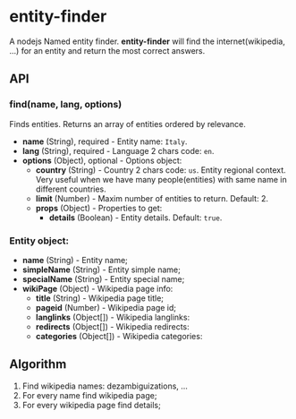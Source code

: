 # entity-finder

A nodejs Named entity finder. **entity-finder** will find the internet(wikipedia, ...) for an entity and return the most correct answers.


## API

### find(name, lang, options)

Finds entities. Returns an array of entities ordered by relevance.

- **name** (String), required - Entity name: `Italy`.
- **lang** (String), required - Language 2 chars code: `en`.
- **options** (Object), optional - Options object:
  - **country** (String) - Country 2 chars code: `us`. Entity regional context. Very useful when we have many people(entities) with same name in different countries.
  - **limit** (Number) - Maxim number of entities to return. Default: 2.
  - **props** (Object) - Properties to get:
    - **details** (Boolean) - Entity details. Default: `true`.

### Entity object:

- **name** (String) - Entity name;
- **simpleName** (String) - Entity simple name;
- **specialName** (String) - Entity special name;
- **wikiPage** (Object) - Wikipedia page info:
  - **title** (String) - Wikipedia page title;
  - **pageid** (Number) - Wikipedia page id;
  - **langlinks** (Object[]) - Wikipedia langlinks:
  - **redirects** (Object[]) - Wikipedia redirects:
  - **categories** (Object[]) - Wikipedia categories:


## Algorithm

1. Find wikipedia names: dezambiguizations, ...
2. For every name find wikipedia page;
3. For every wikipedia page find details;
